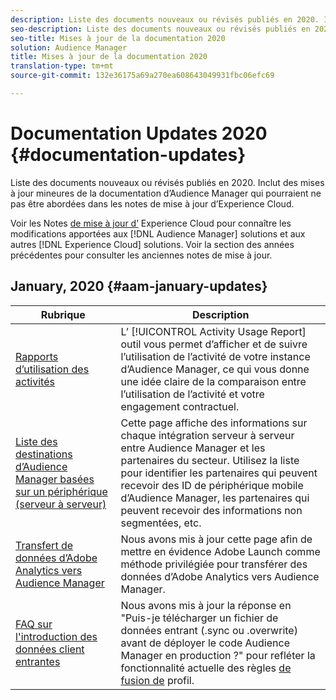 ```yaml
---
description: Liste des documents nouveaux ou révisés publiés en 2020. Inclut des mises à jour mineures de la documentation d’Audience Manager qui pourraient ne pas être abordées dans les notes de mise à jour d’Experience Cloud.
seo-description: Liste des documents nouveaux ou révisés publiés en 2020. Inclut des mises à jour mineures de la documentation d’Audience Manager qui pourraient ne pas être abordées dans les notes de mise à jour d’Experience Cloud.
seo-title: Mises à jour de la documentation 2020
solution: Audience Manager
title: Mises à jour de la documentation 2020
translation-type: tm+mt
source-git-commit: 132e36175a69a270ea608643049931fbc06efc69

---
```



# Documentation Updates 2020 {#documentation-updates}

Liste des documents nouveaux ou révisés publiés en 2020. Inclut des mises à jour mineures de la documentation d’Audience Manager qui pourraient ne pas être abordées dans les notes de mise à jour d’Experience Cloud.

Voir les Notes [de mise à jour d’](https://marketing.adobe.com/resources/help/en_US/whatsnew/) Experience Cloud pour connaître les modifications apportées aux [!DNL Audience Manager] solutions et aux autres [!DNL Experience Cloud] solutions. Voir la section des années [](../docs-updates/docs-2019.md) précédentes pour consulter les anciennes notes de mise à jour.

## January, 2020 {#aam-january-updates}

| Rubrique | Description |
|--- |----|
| [Rapports d’utilisation des activités](../features/administration/activity-usage-reporting.md) | L’ [!UICONTROL Activity Usage Report] outil vous permet d’afficher et de suivre l’utilisation de l’activité de votre instance d’Audience Manager, ce qui vous donne une idée claire de la comparaison entre l’utilisation de l’activité et votre engagement contractuel. |
| [Liste des destinations d’Audience Manager basées sur un périphérique (serveur à serveur)](/help/using/features/destinations/device-based-destinations-list.md) | Cette page affiche des informations sur chaque intégration serveur à serveur entre Audience Manager et les partenaires du secteur. Utilisez la liste pour identifier les partenaires qui peuvent recevoir des ID de périphérique mobile d’Audience Manager, les partenaires qui peuvent recevoir des informations non segmentées, etc. |
| [Transfert de données d’Adobe Analytics vers Audience Manager](../integration/integration-other-solutions/audience-management-module.md) | Nous avons mis à jour cette page afin de mettre en évidence Adobe Launch comme méthode privilégiée pour transférer des données d’Adobe Analytics vers Audience Manager. |
| [FAQ sur l&#39;introduction des données client entrantes](/help/using/faq/faq-inbound-data-ingestion.md) | Nous avons mis à jour la réponse en &quot;Puis-je télécharger un fichier de données entrant (.sync ou .overwrite) avant de déployer le code Audience Manager en production ?&quot; pour refléter la fonctionnalité actuelle des règles [de fusion de](/help/using/features/profile-merge-rules/merge-rule-targeting-options.md) profil. |

